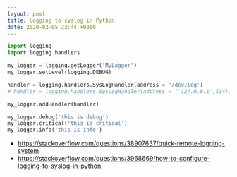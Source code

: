 ```yaml
---
layout: post
title: Logging to syslog in Python
date: 2020-02-05 23:44 +0000
---
```



```python
import logging
import logging.handlers

my_logger = logging.getLogger('MyLogger')
my_logger.setLevel(logging.DEBUG)

handler = logging.handlers.SysLogHandler(address = '/dev/log')
# handler = logging.handlers.SysLogHandler(address = ('127.0.0.1',514))

my_logger.addHandler(handler)

my_logger.debug('this is debug')
my_logger.critical('this is critical')
my_logger.info('this is info')

```


* https://stackoverflow.com/questions/38907637/quick-remote-logging-system
* https://stackoverflow.com/questions/3968669/how-to-configure-logging-to-syslog-in-python

